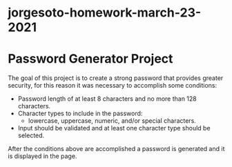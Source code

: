 # jorgesoto-homework-march-23-2021

# Password Generator Project
The goal of this project is to create a strong password that provides greater security, for this reason it was necessary to accomplish some conditions:

* Password length of at least 8 characters and no more than 128 characters.
* Character types to include in the password:
    * lowercase, uppercase, numeric, and/or special characters.
* Input should be validated and at least one character type should be selected.

After the conditions above are accomplished a password is generated and it is displayed in the page.
